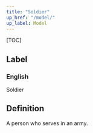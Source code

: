 ```yaml
---
title: "Soldier"
up_href: "/model/"
up_label: Model
---
```


[TOC]

## Label

### English
Soldier


## Definition
A person who serves in an army. 


    
